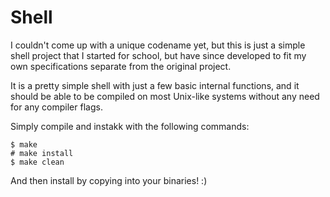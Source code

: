 # Shell
I couldn't come up with a unique codename yet, but this is just a simple shell project that I started for school, but have since developed to fit my own specifications separate from the original project.

It is a pretty simple shell with just a few basic internal functions, and it should be able to be compiled on most Unix-like systems without any need for any compiler flags.

Simply compile and instakk with the following commands:

    $ make
    # make install
    $ make clean

And then install by copying into your binaries! :)

